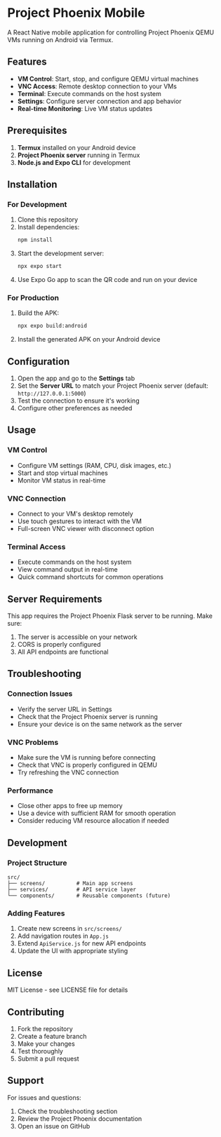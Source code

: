 # Project Phoenix Mobile

A React Native mobile application for controlling Project Phoenix QEMU VMs running on Android via Termux.

## Features

- **VM Control**: Start, stop, and configure QEMU virtual machines
- **VNC Access**: Remote desktop connection to your VMs
- **Terminal**: Execute commands on the host system
- **Settings**: Configure server connection and app behavior
- **Real-time Monitoring**: Live VM status updates

## Prerequisites

1. **Termux** installed on your Android device
2. **Project Phoenix server** running in Termux
3. **Node.js and Expo CLI** for development

## Installation

### For Development

1. Clone this repository
2. Install dependencies:
   ```bash
   npm install
   ```
3. Start the development server:
   ```bash
   npx expo start
   ```
4. Use Expo Go app to scan the QR code and run on your device

### For Production

1. Build the APK:
   ```bash
   npx expo build:android
   ```
2. Install the generated APK on your Android device

## Configuration

1. Open the app and go to the **Settings** tab
2. Set the **Server URL** to match your Project Phoenix server (default: `http://127.0.0.1:5000`)
3. Test the connection to ensure it's working
4. Configure other preferences as needed

## Usage

### VM Control
- Configure VM settings (RAM, CPU, disk images, etc.)
- Start and stop virtual machines
- Monitor VM status in real-time

### VNC Connection
- Connect to your VM's desktop remotely
- Use touch gestures to interact with the VM
- Full-screen VNC viewer with disconnect option

### Terminal Access
- Execute commands on the host system
- View command output in real-time
- Quick command shortcuts for common operations

## Server Requirements

This app requires the Project Phoenix Flask server to be running. Make sure:

1. The server is accessible on your network
2. CORS is properly configured
3. All API endpoints are functional

## Troubleshooting

### Connection Issues
- Verify the server URL in Settings
- Check that the Project Phoenix server is running
- Ensure your device is on the same network as the server

### VNC Problems
- Make sure the VM is running before connecting
- Check that VNC is properly configured in QEMU
- Try refreshing the VNC connection

### Performance
- Close other apps to free up memory
- Use a device with sufficient RAM for smooth operation
- Consider reducing VM resource allocation if needed

## Development

### Project Structure
```
src/
├── screens/          # Main app screens
├── services/         # API service layer
└── components/       # Reusable components (future)
```

### Adding Features
1. Create new screens in `src/screens/`
2. Add navigation routes in `App.js`
3. Extend `ApiService.js` for new API endpoints
4. Update the UI with appropriate styling

## License

MIT License - see LICENSE file for details

## Contributing

1. Fork the repository
2. Create a feature branch
3. Make your changes
4. Test thoroughly
5. Submit a pull request

## Support

For issues and questions:
1. Check the troubleshooting section
2. Review the Project Phoenix documentation
3. Open an issue on GitHub